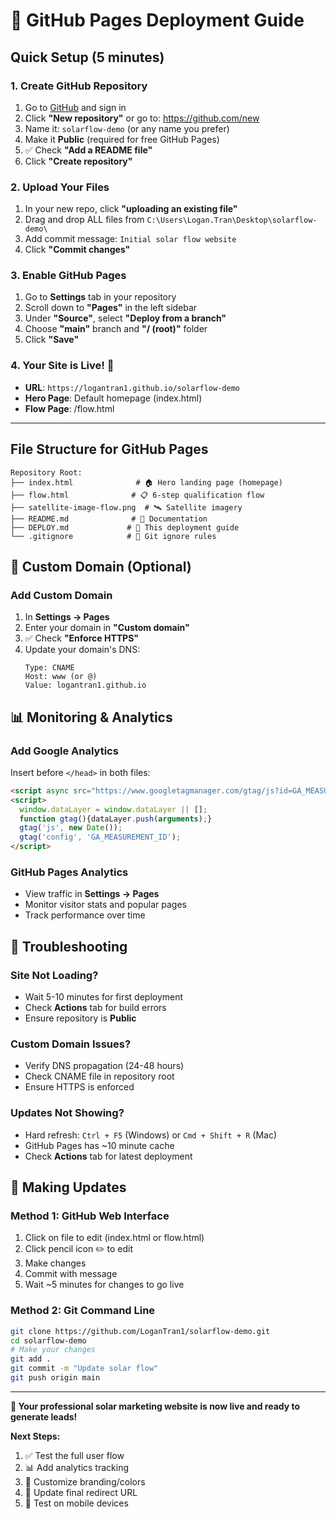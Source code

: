 # 🚀 GitHub Pages Deployment Guide

## Quick Setup (5 minutes)

### 1. **Create GitHub Repository**
1. Go to [GitHub](https://github.com) and sign in
2. Click **"New repository"** or go to: https://github.com/new
3. Name it: `solarflow-demo` (or any name you prefer)
4. Make it **Public** (required for free GitHub Pages)
5. ✅ Check **"Add a README file"**
6. Click **"Create repository"**

### 2. **Upload Your Files**
1. In your new repo, click **"uploading an existing file"**
2. Drag and drop ALL files from `C:\Users\Logan.Tran\Desktop\solarflow-demo\`
3. Add commit message: `Initial solar flow website`
4. Click **"Commit changes"**

### 3. **Enable GitHub Pages**
1. Go to **Settings** tab in your repository
2. Scroll down to **"Pages"** in the left sidebar
3. Under **"Source"**, select **"Deploy from a branch"**
4. Choose **"main"** branch and **"/ (root)"** folder
5. Click **"Save"**

### 4. **Your Site is Live! 🎉**
- **URL**: `https://logantran1.github.io/solarflow-demo`
- **Hero Page**: Default homepage (index.html)
- **Flow Page**: /flow.html

---

## File Structure for GitHub Pages

```
Repository Root:
├── index.html              # 🏠 Hero landing page (homepage)
├── flow.html              # 📋 6-step qualification flow  
├── satellite-image-flow.png  # 🛰️ Satellite imagery
├── README.md              # 📖 Documentation
├── DEPLOY.md             # 🚀 This deployment guide
└── .gitignore            # 🚫 Git ignore rules
```

## 🔧 Custom Domain (Optional)

### Add Custom Domain
1. In **Settings → Pages**
2. Enter your domain in **"Custom domain"**
3. ✅ Check **"Enforce HTTPS"**
4. Update your domain's DNS:
   ```
   Type: CNAME
   Host: www (or @)
   Value: logantran1.github.io
   ```

## 📊 Monitoring & Analytics

### Add Google Analytics
Insert before `</head>` in both files:

```html
<script async src="https://www.googletagmanager.com/gtag/js?id=GA_MEASUREMENT_ID"></script>
<script>
  window.dataLayer = window.dataLayer || [];
  function gtag(){dataLayer.push(arguments);}
  gtag('js', new Date());
  gtag('config', 'GA_MEASUREMENT_ID');
</script>
```

### GitHub Pages Analytics
- View traffic in **Settings → Pages**
- Monitor visitor stats and popular pages
- Track performance over time

## 🚨 Troubleshooting

### Site Not Loading?
- Wait 5-10 minutes for first deployment
- Check **Actions** tab for build errors
- Ensure repository is **Public**

### Custom Domain Issues?
- Verify DNS propagation (24-48 hours)
- Check CNAME file in repository root
- Ensure HTTPS is enforced

### Updates Not Showing?
- Hard refresh: `Ctrl + F5` (Windows) or `Cmd + Shift + R` (Mac)
- GitHub Pages has ~10 minute cache
- Check **Actions** tab for latest deployment

## 🔄 Making Updates

### Method 1: GitHub Web Interface
1. Click on file to edit (index.html or flow.html)
2. Click pencil icon ✏️ to edit
3. Make changes
4. Commit with message
5. Wait ~5 minutes for changes to go live

### Method 2: Git Command Line
```bash
git clone https://github.com/LoganTran1/solarflow-demo.git
cd solarflow-demo
# Make your changes
git add .
git commit -m "Update solar flow"
git push origin main
```

---

**🌟 Your professional solar marketing website is now live and ready to generate leads!**

**Next Steps:**
1. ✅ Test the full user flow
2. 📊 Add analytics tracking  
3. 🎨 Customize branding/colors
4. 🔗 Update final redirect URL
5. 📱 Test on mobile devices
